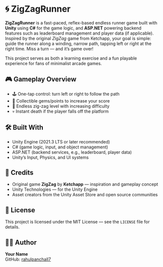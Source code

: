 <!DOCTYPE html>
<html lang="en">
<head>
  <meta charset="UTF-8" />
</head>
<body>

  <h1>🌀 ZigZagRunner</h1>

  <p><strong>ZigZagRunner</strong> is a fast-paced, reflex-based endless runner game built with <strong>Unity</strong> using <strong>C#</strong> for the game logic, and <strong>ASP.NET</strong> powering backend features such as leaderboard management and player data (if applicable). Inspired by the original <em>ZigZag</em> game from Ketchapp, your goal is simple: guide the runner along a winding, narrow path, tapping left or right at the right time. Miss a turn — and it’s game over!</p>

  <p>This project serves as both a learning exercise and a fun playable experience for fans of minimalist arcade games.</p>

  <h2>🎮 Gameplay Overview</h2>
  <ul>
    <li>🕹️ One-tap control: turn left or right to follow the path</li>
    <li>💎 Collectible gems/points to increase your score</li>
    <li>🌌 Endless zig-zag level with increasing difficulty</li>
    <li>💀 Instant death if the player falls off the platform</li>
  </ul>

  <h2>🛠 Built With</h2>
  <ul>
    <li>Unity Engine (2021.3 LTS or later recommended)</li>
    <li>C# (game logic, input, and object management)</li>
    <li>ASP.NET (backend services, e.g., leaderboard, player data)</li>
    <li>Unity’s Input, Physics, and UI systems</li>
  </ul>

  <h2>🙏 Credits</h2>
  <ul>
    <li>Original game <strong>ZigZag</strong> by <strong>Ketchapp</strong> — inspiration and gameplay concept</li>
    <li>Unity Technologies — for the Unity Engine</li>
    <li>Asset creators from the Unity Asset Store and open source communities</li>
  </ul>


  <h2>📄 License</h2>
  <p>This project is licensed under the MIT License — see the <code>LICENSE</code> file for details.</p>

  <h2>👨‍💻 Author</h2>
  <p><strong>Your Name</strong><br/>
     GitHub: <a href="https://github.com/rahulpanchall7" target="_blank" rel="noopener noreferrer">rahulpanchall7</a></p>

</body>
</html>
